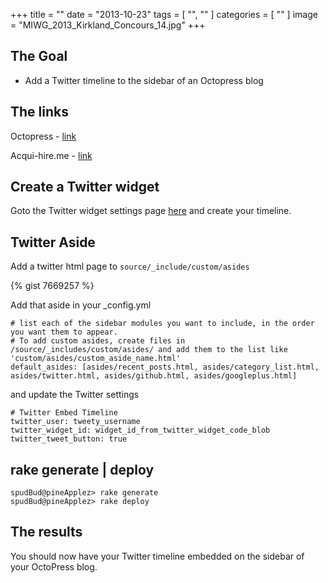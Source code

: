 +++
title = ""
date = "2013-10-23"
tags = [ "", "" ]
categories = [ "" ]
image = "MIWG_2013_Kirkland_Concours_14.jpg"
+++

## The Goal
- Add a Twitter timeline to the sidebar of an Octopress blog



## The links

Octopress - [link](http://octopress.org/)

Acqui-hire.me - [link](http://acqui-hire.me/blog/2012/11/07/octopress-and-twitter-timelines/)

## Create a Twitter widget

Goto the Twitter widget settings page [here](https://twitter.com/settings/widgets) and create your timeline.

## Twitter Aside

Add a twitter html page to `source/_include/custom/asides`

{% gist 7669257 %}

Add that aside in your _config.yml

~~~
# list each of the sidebar modules you want to include, in the order you want them to appear.
# To add custom asides, create files in /source/_includes/custom/asides/ and add them to the list like 'custom/asides/custom_aside_name.html'
default_asides: [asides/recent_posts.html, asides/category_list.html, asides/twitter.html, asides/github.html, asides/googleplus.html]
~~~

and update the Twitter settings

~~~
# Twitter Embed Timeline
twitter_user: tweety_username
twitter_widget_id: widget_id_from_twitter_widget_code_blob
twitter_tweet_button: true
~~~

## rake generate | deploy

~~~
spudBud@pineApplez> rake generate
spudBud@pineApplez> rake deploy
~~~

## The results
You should now have your Twitter timeline embedded on the sidebar of your OctoPress blog.
